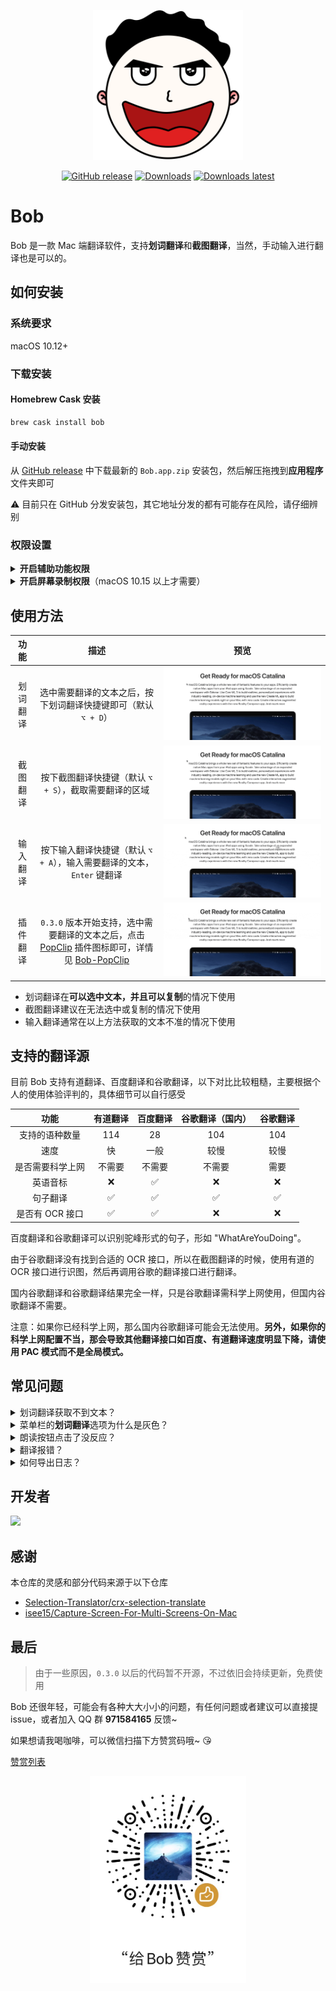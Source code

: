 <p align="center">
  <img src="https://raw.githubusercontent.com/ripperhe/oss/master/2019/1222/bob-logo.png" width=240 />
</p>
<p align="center">
	<a href="https://github.com/ripperhe/Bob/releases/latest"><img src="https://img.shields.io/github/v/release/ripperhe/Bob?logo=github" alt="GitHub release" /></a>
	<a href="https://github.com/ripperhe/Bob/releases/latest"><img src="https://img.shields.io/github/downloads/ripperhe/Bob/total" alt="Downloads" /></a>
	<a href="https://github.com/ripperhe/Bob/releases/latest"><img src="https://img.shields.io/github/downloads/ripperhe/Bob/latest/total" alt="Downloads latest" /></a>
</p>

# Bob

Bob 是一款  Mac 端翻译软件，支持**划词翻译**和**截图翻译**，当然，手动输入进行翻译也是可以的。

## 如何安装

### 系统要求

macOS 10.12+

### 下载安装

#### Homebrew Cask 安装

```sh
brew cask install bob
```

#### 手动安装

从 [GitHub release](https://github.com/ripperhe/Bob/releases) 中下载最新的 `Bob.app.zip` 安装包，然后解压拖拽到**应用程序**文件夹即可

⚠️ 目前只在 GitHub 分发安装包，其它地址分发的都有可能存在风险，请仔细辨别

### 权限设置

<details><summary><strong>开启辅助功能权限</strong></summary><br>
<p>
<p>第一次使用<strong>划词翻译</strong>的时候会弹出以下提示，点击 <code>打开系统偏好设置</code>，勾选上 Bob</p>
<p><img src="https://raw.githubusercontent.com/ripperhe/oss/master/2020/0117/辅助功能弹窗.png" alt="辅助功能弹窗" width=500 /></p>
<p>如果不小心拒绝了，打开 <code>系统偏好设置-安全性与隐私-隐私-辅助功能</code>，确保勾选上了 Bob</p>
<p>如果没有弹出请求权限的弹框，则在该页面点击 <code>+</code> 号，进入应用程序文件夹选中 Bob，点击 <code>打开</code>，然后勾选上 Bob</p>
<p><img src="https://raw.githubusercontent.com/ripperhe/oss/master/2020/0117/辅助功能设置.png" alt="辅助功能设置" width=600 /></p>
</p>
</details>

<details><summary><strong>开启屏幕录制权限</strong>（macOS 10.15 以上才需要）</summary><br>
<p>
<p>第一次使用<strong>截图翻译</strong>的时候会弹出以下提示，点击 <code>打开系统偏好设置</code>，勾选上 Bob</p>
<p><img src="https://raw.githubusercontent.com/ripperhe/oss/master/2020/0117/屏幕录制弹窗.png" alt="屏幕录制弹窗" width=500 /></p>
<p>如果不小心拒绝了，打开 <code>系统偏好设置-安全性与隐私-隐私-屏幕录制</code>，确保勾选上了 Bob</p>
<p>如果没有弹出请求权限的弹框，则在该页面点击 <code>+</code> 号，进入应用程序文件夹选中 Bob，点击 <code>打开</code>，然后勾选上 Bob</p>
<p><img src="https://raw.githubusercontent.com/ripperhe/oss/master/2020/0117/屏幕录制设置.png" alt="屏幕录制设置" width=600 /></p>
</p>
</details>

## 使用方法

| 功能 | 描述 | 预览 |
| :---: | :---: | :---: |
| 划词翻译 | 选中需要翻译的文本之后，按下划词翻译快捷键即可（默认 `⌥ + D`） | ![划词翻译-句子](https://raw.githubusercontent.com/ripperhe/oss/master/2020/0117/划词翻译-句子.gif) |
| 截图翻译 | 按下截图翻译快捷键（默认 `⌥ + S`），截取需要翻译的区域 | ![截图翻译-句子](https://raw.githubusercontent.com/ripperhe/oss/master/2020/0117/截图翻译-句子.gif) |
| 输入翻译| 按下输入翻译快捷键（默认 `⌥ + A`），输入需要翻译的文本，`Enter` 键翻译 | ![输入翻译-单词](https://raw.githubusercontent.com/ripperhe/oss/master/2020/0117/输入翻译-单词.gif) |
| 插件翻译 | `0.3.0` 版本开始支持，选中需要翻译的文本之后，点击 [PopClip](https://pilotmoon.com/popclip/) 插件图标即可，详情见 [Bob-PopClip](https://github.com/ripperhe/Bob-PopClip) | ![插件翻译-句子](https://raw.githubusercontent.com/ripperhe/oss/master/2020/0117/插件翻译-句子.gif) |

* 划词翻译在**可以选中文本，并且可以复制**的情况下使用
* 截图翻译建议在无法选中或复制的情况下使用
* 输入翻译通常在以上方法获取的文本不准的情况下使用

## 支持的翻译源

目前 Bob 支持有道翻译、百度翻译和谷歌翻译，以下对比比较粗糙，主要根据个人的使用体验评判的，具体细节可以自行感受

| 功能 | 有道翻译 | 百度翻译 | 谷歌翻译（国内） | 谷歌翻译 |
| :---: | :---: | :---: | :---: |  :---: |
| 支持的语种数量 |  114 | 28 | 104 | 104 |
| 速度 | 快 | 一般 | 较慢 | 较慢 |
| 是否需要科学上网| 不需要 | 不需要 | 不需要 | 需要 |
| 英语音标 | ❌ | ✅ | ❌ | ❌ |
| 句子翻译 | ✅ | ✅ | ✅ | ✅ |
| 是否有 OCR 接口 | ✅ | ✅ | ❌ | ❌ |

百度翻译和谷歌翻译可以识别驼峰形式的句子，形如 "WhatAreYouDoing"。

由于谷歌翻译没有找到合适的 OCR 接口，所以在截图翻译的时候，使用有道的 OCR 接口进行识图，然后再调用谷歌的翻译接口进行翻译。

国内谷歌翻译和谷歌翻译结果完全一样，只是谷歌翻译需科学上网使用，但国内谷歌翻译不需要。

注意：如果你已经科学上网，那么国内谷歌翻译可能会无法使用。**另外，如果你的科学上网配置不当，那会导致其他翻译接口如百度、有道翻译速度明显下降，请使用 PAC 模式而不是全局模式。**

## 常见问题

<details><summary>划词翻译获取不到文本？</summary><br>
<p>
<h3 id="toc_10">划词翻译获取不到文本？</h3>
<p>首先检查一下是否开启了辅助功能权限（文章前面有开启方法），如果已开启，再检查一下所选中的文本是否可复制。划词翻译本质上就是发出 <code>⌘ + C</code> 这个组合键复制选中的文本，然后从剪切板获取文本进行翻译，所以如果文本本身没法复制，则没法获取到，此时建议使用截图翻译。</p>
<p>有些软件或者网站复制文本之后还会在文本后面追加一些信息，所以有时候翻译的文本和选中的可能有些出入。</p>
</p>
</details>

<details><summary>菜单栏的<strong>划词翻译</strong>选项为什么是灰色？</summary><br>
<p>因为划词翻译需要获取选中的文本，点击菜单栏图标会导致上一个软件失焦，此时就没法获取到选中的文本，所以设置为不可点击（灰色），划词翻译选项不能点击但还把它放在菜单中是为了方便查看划词翻译快捷键</p>
</details>

<details><summary>朗读按钮点击了没反应？</summary><br>
<p>朗读按钮点击之后，会进行网络请求获取音频播放，没有反应可能是句子太长，加载较慢，当然也有可能是 BUG，后期会考虑点击之后进行一些 UI 提示</p>
</details>

<details><summary>翻译报错？</summary><br>
<p>
<table>
<thead>
<tr>
<th style="text-align: center">报错描述</th>
<th style="text-align: center">可能原因</th>
<th style="text-align: center">建议方案</th>
</tr>
</thead>
<tbody>
<tr>
<td style="text-align: center">首次使用显示「翻译中」</td>
<td style="text-align: center">开启软件后第一次使用，可能是正在获取 token，相对会更慢一些</td>
<td style="text-align: center">建议等待或重启软件</td>
</tr>
<tr>
<td style="text-align: center">总是显示「翻译中」或「请求异常」</td>
<td style="text-align: center">可能就是网络问题，或是科学上网软件导致的</td>
<td style="text-align: center">建议检查网络和科学上网软件设置</td>
</tr>
<tr>
<td style="text-align: center">「接口异常」</td>
<td style="text-align: center">可能是请求过于频繁，或者查询的文本当前翻译源不支持</td>
<td style="text-align: center">建议等下再试或者切换翻译源</td>
</tr>
<tr>
<td style="text-align: center">「数据解析异常」</td>
<td style="text-align: center">可能是相应翻译源的 API 变动或者翻译结果的极端情况软件没有覆盖到</td>
<td style="text-align: center">建议切换翻译源，上报 BUG 并等待软件更新</td>
</tr>
</tbody>
</table>
<p>当然，所有问题都可以尝试<strong>切换翻译源</strong>和<strong>重启 Bob</strong>。</p>
</p>
</details>

<details><summary>如何导出日志？</summary><br>
<p>点击菜单栏图标，选中 <code>帮助-导出日志</code></p>
</details>

## 开发者

<a href="https://github.com/ripperhe/Bob/graphs/contributors"><img src="https://opencollective.com/bob_/contributors.svg?width=890&button=false" /></a>

## 感谢

本仓库的灵感和部分代码来源于以下仓库

* [Selection-Translator/crx-selection-translate](https://github.com/Selection-Translator/crx-selection-translate)
* [isee15/Capture-Screen-For-Multi-Screens-On-Mac](https://github.com/isee15/Capture-Screen-For-Multi-Screens-On-Mac)

## 最后

> 由于一些原因，`0.3.0` 以后的代码暂不开源，不过依旧会持续更新，免费使用

Bob 还很年轻，可能会有各种大大小小的问题，有任何问题或者建议可以直接提 issue，或者加入 QQ 群 **971584165** 反馈~

如果想请我喝咖啡，可以微信扫描下方赞赏码哦~ 😘

[赞赏列表](RewardList.md)

<p align="center">
	<img src="https://raw.githubusercontent.com/ripperhe/oss/master/2020/0105/ripper_wechat.JPG" width=250 />
</p>